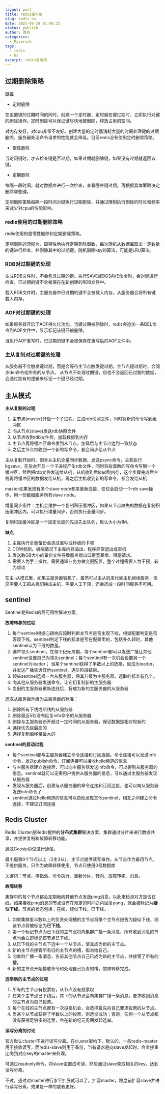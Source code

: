 ```yaml
---
layout: post
title: redis高可用
slug: redis_ha
date: 2021-06-24 01:00:23
status: publish
author: 君祁
categories:
  - Maverick
tags:
  - redis
  - ha
excerpt: redis高可用
---
```


## 过期删除策略
[链接](https://zhuanlan.zhihu.com/p/139423463)

* 定时删除
  
在设置键的过期时间的同时，创建一个定时器，定时器在键过期时，立即执行对键的删除操作。定时删除可以保证键尽快地被删除，释放占用的空间。

对内存友好，对cpu非常不友好。创建大量的定时器消耗大量的时间处理键的过期删除，服务器处理命令请求的性能就会降低。目前redis没有使用定时删除策略。

* 惰性删除
  
当访问键时，才去检查键是否过期，如果过期就删除键，如果没有过期就返回该键。

* 定期删除

每隔一段时间，就对数据库进行一次检查，查看哪些键过期，再根据具体策略决定删除哪些键。

定期删除策略每隔一段时间对键执行过期删除，并通过限制执行删除的时长和频率来减少对cpu的性能影响。

### redis使用的过期删除策略
redis使用的是惰性删除和定期删除策略。

定期删除的流程为，周期性地执行定期删除函数，每次随机从数据库取出一定数量的键进行检查，并删除其中的过期键。随机删除key的算法，可能是LRU算法。

### RDB对过期键的处理
生成RDB文件时，不会包含过期的键。执行SAVE或BGSAVE命令时，会对键进行检查，已过期的键不会被保存在新创建的RDB文件中。

载入RDB文件时，主服务器中已过期的键不会被载入内存，从服务器会将所有键载入内存。

### AOF对过期键的处理
如果服务器开启了AOF持久化功能，当键过期被删除时，redis会追加一条DEL命令到AOF文件中，显示标记该键已被删除。

当执行AOF重写时，已过期的键不会被保存在重写后的AOF文件中。

### 主从复制对过期键的处理
从服务器不会触发键过期，而是会等待主节点触发键过期。主节点键过期时，会同步del命令给所有的从节点。
从节点不处理过期键，但也不会返回已过期的数据，会通过独有的逻辑来标记一个键已经过期。


## 主从模式
**主从复制的过程**
1. 主节点(master)开启一个子进程，生成rdb快照文件，同时将新的命令写到缓冲区
2. 向从节点(slave)发送rdb快照文件
3. 从节点收到rdb文件后，加载数据到内存
4. 主节点再将缓冲区命令发到从节点，加载后与主节点达到一致状态
5. 之后主节点每收到一个新的写命令，都会同步给从节点

主从复制开始时，副本从主机全量同步数据，发送psync命令，主机执行bgsave，在后台开启一个子进程产生rdb文件，同时将后面新的写命令写到一个缓冲区，然后把rdb文件发送给从机，从机收到后load到内存，这个步骤完成后主机再将缓冲区的数据发给从机，再之后主机收到新的写命令，都会发给从机

master如果发现有多个slave node都来重新连接，仅仅会启动一个rdb save操作，用一份数据服务所有slave node。

增量同步条件：主机会维护一个复制积压缓冲区，如果从节点缺失的数据在复制积压缓冲区内，可以执行增量同步，否则执行全量同步。

复制积压缓冲区是一个固定长度的先进先出队列，默认大小为1M。

**缺点**
1. 主库执行全量备份会造成毫秒或秒级的卡顿
2. COW机制，极端情况下主库内存溢出，程序异常退出或宕机
3. 发送数GB大小的备份文件导致服务器出口带宽暴增，阻塞请求。
4. 需要人为手工操作，需要通知业务方做变更配置，整个过程需要人为干预，较为烦琐

在主-从模式里，如果主服务器宕机了，虽然可以由从机来代替主机继续服务，但这需要人工把从机切换成主机，需要人工干预，还会造成一段时间服务不可用。

## sentinel
Sentinel是Redis的高可用性解决方案。

**故障转移的过程**
1. 每个sentinel根据心跳响应超时判断主节点是否主观下线，根据配置判定是否客观下线。sentinel判定下线的标准是写在配置里的，包括多久超时，其他sentinel认为下线的数量。
2. 选举领头sentinel，在每个纪元周期，每个sentinel都可以发送广播让其他sentinel设置自己为领头sentinel；每个sentinel有一次机会设置另一个sentinel为leader；
当某个sentinel获得了半数以上的选票，就成为leader，并发送广播告诉其他sentinel，选举阶段结束。
3. 领头sentinel选择一台从服务器，将其升级为主服务器。选取的标准有几个。
4. 向其他从服务器发送命令，让它们复制新的主服务器
5. 当旧的主服务器重新连线后，将成为新的主服务器的从服务器

选取从服务器升级为主服务器的标准：
1. 删除所有下线或断线的从服务器
2. 删除最近5秒没有回复info命令的从服务器
3. 删除与主服务器断开超过一定时间的从服务器，保证数据是相对较新的
4. 选择优先级最高的
5. 选择复制偏移量最大的

**sentinel的启动过程**
* 每个sentinel都与主服务器建立命令连接和订阅连接。命令连接可以发送info命令，发送publish命令，订阅连接可以接收hello频道的信息
* 与主服务器建立连接后，可以向主服务器发送info命令，可以得到从服务器的信息。sentinel就可以无需用户提供从服务器的信息，可以通过主服务器发现从服务器
* 发现从服务器后，创建与从服务器的命令连接和订阅连接，也可以向从服务器发送info命令了
* sentinel通过hello频道的信息可以自动发现其他sentinel，相互之间建立命令连接，不建议订阅连接


## Redis Cluster
Redis Cluster是Redis提供的**分布式集群**解决方案，集群通过分片来进行数据共享，并提供复制和故障转移功能。

通过Gossip协议进行通信。

最小配置6个节点以上（3主3从），主节点提供读写操作，从节点作为备用节点，不提供服务，只作为故障转移使用。节点只使用0号数据库

关键词：节点、槽指派、命令执行、重新分片、转向、故障转移、消息。

**故障转移**

集群中的每个节点都会定期地向其他节点发送ping消息，以此来检测对方是否在线。如果接收ping消息的节点没有在规定的时间之内回复pong，就会被标记为**疑似下线**。节点的状态包括：在线，疑似下线，已下线。

1. 如果集群里半数以上的负责处理槽的主节点将某个主节点报告为疑似下线，则该节点将被标记为**已下线**。
2. 第一个标记节点为已下线的主节点将向集群广播一条消息，所有收到消息的节点也会立即标记该节点已下线。
3. 从已下线的主节点下选中一个从节点，使其成为新的主节点。
4. 新的主节点接管所有旧的主节点的槽，指派给自己。
5. 向集群广播一条消息，告诉其他节点自己已成为新的主节点，并接管了所有的槽。
6. 新的主节点开始接收命令和处理自己负责的槽，故障转移完成。

**选举新的主节点的过程**
1. 所有的主节点有投票权，从节点没有投票权
2. 在某个主节点已下线后，其下的从节点会向集群广播一条消息，要求收到消息的主节点向自己投票。
3. 每个在线的主节点都有一次投票机会，会选择最先向自己要求投票的从节点。
4. 当某个从节点获得了半数以上的投票，则选举成功；否则，任何一个从节点都没有获得足够多的选票，会在新的纪元周期发起选举。

**读写分离的讨论**

官方默认cluster不进行读写分离。在cluster架构下，默认的，一般redis-master用于接收读写，而redis-slave则用于备份，当有请求是向slave发起时，会直接重定向到对应key的master来处理。

可通过readonly命令，将slave设置成可读，然后通过slave获取相关的key，达到读写分离。

不过，通过对master进行水平扩展就可以了，扩容master，跟之前扩容slave并进行读写分离，效果是一样的或者更好。
